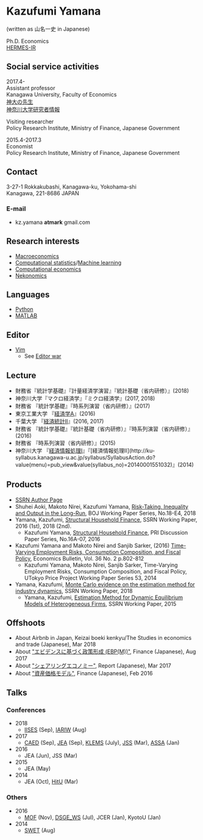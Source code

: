 # Kazufumi Yamana 
(written as 山名一史 in Japanese) 

Ph.D. Economics  
[HERMES-IR](http://doi.org/10.15057/28171)

## Social service activities
2017.4-   
Assistant professor  
Kanagawa University, Faculty of Economics  
[神大の先生](http://professor.kanagawa-u.ac.jp/econ/economics/prof37.html)  
[神奈川大学研究者情報](http://kenkyu.kanagawa-u.ac.jp/kuhp/KgApp?kyoinId=ymbsyygmggg)  

Visiting researcher   
Policy Research Institute, Ministry of Finance, Japanese Government

2015.4-2017.3  
Economist   
Policy Research Institute, Ministry of Finance, Japanese Government 

## Contact
3-27-1 Rokkakubashi, Kanagawa-ku, Yokohama-shi  
Kanagawa, 221-8686 JAPAN

### E-mail
* kz.yamana **atmark** gmail.com

## Research interests 
* [Macroeconomics](https://en.wikipedia.org/wiki/Macroeconomics)
* [Computational statistics](/https://en.wikipedia.org/wiki/Computational_statistics)/[Machine learning](https://en.wikipedia.org/wiki/Machine_learning)
* [Computational economics](https://en.wikipedia.org/wiki/Computational_economics)  
* [Nekonomics](http://www.nzherald.co.nz/lifestyle/news/article.cfm?c_id=6&objectid=11579250)

## Languages
* [Python](https://en.wikipedia.org/wiki/Python_(programming_language))
* [MATLAB](https://en.wikipedia.org/wiki/MATLAB)

## Editor
* [Vim](https://en.wikipedia.org/wiki/Vim_(text_editor))
  * See [Editor war](https://en.wikipedia.org/wiki/Editor_war)  

## Lecture
* 財務省『統計学基礎』『計量経済学演習』『統計基礎（省内研修）』(2018)
* 神奈川大学『マクロ経済学』『ミクロ経済学』(2017, 2018)
* 財務省 『統計学基礎』『時系列演習（省内研修）』(2017)
* 東京工業大学 『[経済学A](http://www.ocw.titech.ac.jp/index.php?module=General&action=T0300&GakubuCD=7&KamokuCD=110100&KougiCD=201600867&Nendo=2016&lang=JA&vid=03)』(2016)
* 千葉大学 『[経済統計II](https://moodle2.chiba-u.jp/moodle16/course/info.php?id=2123)』(2016, 2017)
* 財務省 『統計学基礎』『統計基礎（省内研修）』『時系列演習（省内研修）』(2016)
* 財務省 『時系列演習（省内研修）』(2015)
* 神奈川大学 『[経済情報処理I](http://ku-syllabus.kanagawa-u.ac.jp/syllabus/SyllabusAction.do?value(menu)=pub_view&value(syllabus_no)=20140001551022)』『[経済情報処理II](http://ku-syllabus.kanagawa-u.ac.jp/syllabus/SyllabusAction.do?value(menu)=pub_view&value(syllabus_no)=20140001551032)』(2014)

## Products
* [SSRN Author Page](http://papers.ssrn.com/sol3/cf_dev/AbsByAuth.cfm?per_id=2139047)　
* Shuhei Aoki, Makoto Nirei, Kazufumi Yamana, [Risk-Taking, Inequality and Output in
the Long-Run](http://www.boj.or.jp/en/research/wps_rev/wps_2018/data/wp18e04.pdf), BOJ Working Paper Series, No.18-E4, 2018
* Yamana, Kazufumi, [Structural Household Finance](http://papers.ssrn.com/sol3/papers.cfm?abstract_id=2824112), SSRN Working Paper, 2016 (1st), 2018 (2nd).
  * Kazufumi Yamana, [Structural Household Finance](http://www.mof.go.jp/pri/research/discussion_paper/ron279.pdf), PRI Discussion Paper Series, No.16A-07, 2016
* Kazufumi Yamana and Makoto Nirei and Sanjib Sarker, (2016) [Time-Varying Employment Risks, Consumption Composition, and Fiscal Policy](http://www.accessecon.com/Pubs/EB/2016/Volume36/EB-16-V36-I2-P79.pdf), Economics Bulletin, Vol. 36 No. 2 p.802-812
  * Kazufumi Yamana, Makoto Nirei, Sanjib Sarker, Time-Varying Employment Risks, Consumption Composition, and Fiscal Policy, UTokyo Price Project Working Paper Series 53, 2014
* Yamana, Kazufumi, [Monte Carlo evidence on the estimation method for industry dynamics](http://papers.ssrn.com/sol3/papers.cfm?abstract_id=2610451), SSRN Working Paper, 2018
  * Yamana, Kazufumi, [Estimation Method for Dynamic Equilibrium Models of Heterogeneous Firms](http://papers.ssrn.com/sol3/papers.cfm?abstract_id=2610451), SSRN Working Paper, 2015

## Offshoots
* About Airbnb in Japan, Keizai boeki kenkyu/The Studies in economics and trade (Japanese), Mar 2018
* About ["エビデンスに基づく政策形成 (EBP(M))"](http://www.mof.go.jp/pri/research/special_report/f01_2017_08.pdf), Finance (Japanese), Aug 2017 
* About ["シェアリングエコノミー"](http://www.mof.go.jp/pri/research/conference/00report/investment/inv_mokuji.htm), Report (Japanese), Mar 2017    
* About ["資産価格モデル"](https://www.mof.go.jp/pri/research/special_report/f01_2016_02.pdf), Finance (Japanese),  Feb 2016  

## Talks
### Conferences
* 2018
  * [IISES](http://www.iises.net/current-conferences/economic/10th-economics-finance-conference-rome) (Sep), [IARIW](http://www.iariw.org/) (Aug)
* 2017
  * [CAED](https://editorialexpress.com/conference/CAED2017/program/CAED2017.html) (Sep), [JEA](http://www.jeameetings.org/2017f/index.html) (Sep), [KLEMS](https://hias.hit-u.ac.jp/indico/event/0/other-view?view=standard) (July), [JSS](http://www.jss.gr.jp/convention/spring11/) (Mar), [ASSA](https://www.aeaweb.org/conference/2017/preliminary/1818?page=3&per-page=50) (Jan)
* 2016
  * JEA (Jun), JSS (Mar)
* 2015
  * JEA (May)
* 2014
  * JEA (Oct), [HitU](http://www.econ.hit-u.ac.jp/~koho/english/events/conference20140315-16_program.html) (Mar)

### Others
* 2016
  * [MOF](http://www.mof.go.jp/pri/research/conference/investment.htm) (Nov), [DSGE_WS](http://www.kengonutahara.com/dsge-workshop) (Jul), JCER (Jan), KyotoU (Jan)
* 2014
  * [SWET](http://www.int.otaru-uc.ac.jp/swet/past/swet2014/day6) (Aug)
